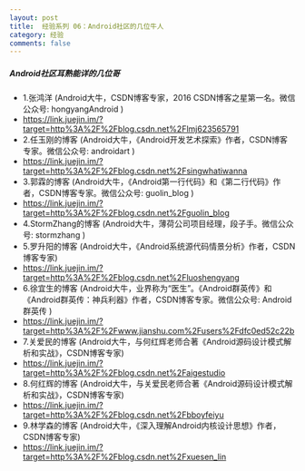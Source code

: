 ```yaml
---
layout: post
title:  经验系列 06：Android社区的几位牛人
category: 经验
comments: false
---
```

 

##### Android社区耳熟能详的几位哥

- 1.张鸿洋 (Android大牛，CSDN博客专家，2016 CSDN博客之星第一名。微信公众号: hongyangAndroid )
- <https://link.juejin.im/?target=http%3A%2F%2Fblog.csdn.net%2Flmj623565791>
- 2.任玉刚的博客 (Android大牛，《Android开发艺术探索》作者，CSDN博客专家。微信公众号: androidart )
- <https://link.juejin.im/?target=http%3A%2F%2Fblog.csdn.net%2Fsingwhatiwanna>
- 3.郭霖的博客 (Android大牛，《Android第一行代码》和《第二行代码》作者，CSDN博客专家。微信公众号: guolin_blog )
- <https://link.juejin.im/?target=http%3A%2F%2Fblog.csdn.net%2Fguolin_blog>
- 4.StormZhang的博客 (Android大牛，薄荷公司项目经理，段子手。微信公众号: stormzhang )
- 5.罗升阳的博客 (Android大牛，《Android系统源代码情景分析》作者，CSDN博客专家)
- <https://link.juejin.im/?target=http%3A%2F%2Fblog.csdn.net%2Fluoshengyang>
- 6.徐宜生的博客 (Android大牛，业界称为“医生”。《Android群英传》和《Android群英传：神兵利器》作者，CSDN博客专家。微信公众号: Android群英传 )
- <https://link.juejin.im/?target=http%3A%2F%2Fwww.jianshu.com%2Fusers%2Fdfc0ed52c22b>
- 7.关爱民的博客 (Android大牛，与何红辉老师合著《Android源码设计模式解析和实战》，CSDN博客专家)
- <https://link.juejin.im/?target=http%3A%2F%2Fblog.csdn.net%2Faigestudio>
- 8.何红辉的博客 (Android大牛，与关爱民老师合著《Android源码设计模式解析和实战》，CSDN博客专家)
- <https://link.juejin.im/?target=http%3A%2F%2Fblog.csdn.net%2Fbboyfeiyu>
- 9.林学森的博客 (Android大牛，《深入理解Android内核设计思想》作者，CSDN博客专家)
- <https://link.juejin.im/?target=http%3A%2F%2Fblog.csdn.net%2Fxuesen_lin>

 

 
 
 
 
 
 
 
 
 
 
 
 
 
 
 
 
 
 